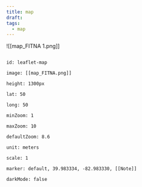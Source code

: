 ```yaml
---
title: map
draft: 
tags:
  - map
---
```




![[map_FITNA 1.png]]


```leaflet

id: leaflet-map

image: [[map_FITNA.png]]

height: 1300px

lat: 50

long: 50

minZoom: 1

maxZoom: 10

defaultZoom: 8.6

unit: meters

scale: 1

marker: default, 39.983334, -82.983330, [[Note]]

darkMode: false

```





